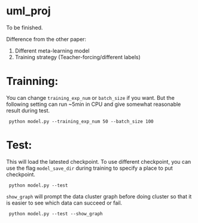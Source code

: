 # uml_proj
To be finished.

Difference from the other paper:
1. Different meta-learning model
2. Training strategy (Teacher-forcing/different labels)

# Trainning:

You can change ```training_exp_num``` or ```batch_size``` if you want. But the following setting can run ~5min in CPU and give somewhat reasonable result during test.
```
 python model.py --training_exp_num 50 --batch_size 100
```

# Test:

This will load the latested checkpoint. To use different checkpoint, you can use the flag ```model_save_dir``` during training to specify a place to put checkpoint.
```
 python model.py --test
```

```show_graph``` will prompt the data cluster graph before doing cluster so that it is easier to see which data can succeed or fail.

```
 python model.py --test --show_graph
```
